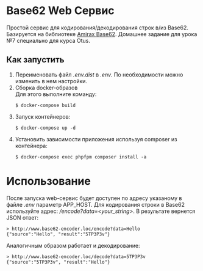 # Base62 Web Сервис

Простой сервис для кодирования/декодирования строк в/из Base62. Базируется на библиотеке
[Amirax Base62](https://github.com/amirax/base62). Домашнее задание для урока №7
специально для курса Otus.

## Как запустить

1. Переименовать файл _.env.dist_ в _.env_. По необходимости можно изменить в нем настройки.
2. Сборка docker-образов  
   Для этого выполните команду:
   ```
   $ docker-compose build
   ```
3. Запуск контейнеров:
   ```
   $ docker-compose up -d
   ```
4. Установить зависимости приложения используя composer из контейнера:
   ```
   $ docker-compose exec phpfpm composer install -a
   ```

# Использование

После запуска web-сервис будет доступен по адресу указаному в файле _.env_ параметр APP_HOST.
Для кодирования строки в Base62 используйте адрес: _/encode?data=<your_string>_. В результате
вернется JSON ответ:
```
> http://www.base62-encoder.loc/encode?data=Hello
{"source":"Hello", "result":"5TP3P3v"}
```

Аналогичным образом работает и декодирование:
```
> http://www.base62-encoder.loc/decode?data=5TP3P3v
{"source":"5TP3P3v", "result":"Hello"}
```
